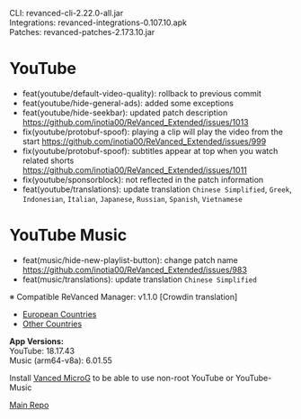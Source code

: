 CLI: revanced-cli-2.22.0-all.jar  
Integrations: revanced-integrations-0.107.10.apk  
Patches: revanced-patches-2.173.10.jar  

YouTube
==
- feat(youtube/default-video-quality): rollback to previous commit
- feat(youtube/hide-general-ads): added some exceptions
- feat(youtube/hide-seekbar): updated patch description https://github.com/inotia00/ReVanced_Extended/issues/1013
- fix(youtube/protobuf-spoof): playing a clip will play the video from the start https://github.com/inotia00/ReVanced_Extended/issues/999
- fix(youtube/protobuf-spoof): subtitles appear at top when you watch related shorts https://github.com/inotia00/ReVanced_Extended/issues/1011
- fix(youtube/sponsorblock): not reflected in the patch information
- feat(youtube/translations): update translation
`Chinese Simplified`, `Greek`, `Indonesian`, `Italian`, `Japanese`, `Russian`, `Spanish`, `Vietnamese`


YouTube Music
==
- feat(music/hide-new-playlist-button): change patch name https://github.com/inotia00/ReVanced_Extended/issues/983
- feat(music/translations): update translation
`Chinese Simplified`


※ Compatible ReVanced Manager: v1.1.0
[Crowdin translation]
- [European Countries](https://crowdin.com/project/revancedextendedeu)
- [Other Countries](https://crowdin.com/project/revancedextended)
  
**App Versions:**  
YouTube: 18.17.43  
Music (arm64-v8a): 6.01.55  

Install [Vanced MicroG](https://github.com/inotia00/VancedMicroG/releases) to be able to use non-root YouTube or YouTube-Music  

[Main Repo](https://github.com/NoName-exe/revanced-extended)  
